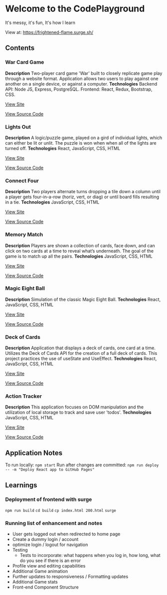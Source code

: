 # Welcome to the CodePlayground

It's messy, it's fun, It's how I learn

View at: https://frightened-flame.surge.sh/

## Contents
### War Card Game
__Description__
Two-player card game 'War' built to closely replicate game play through a website format. Application allows two users to play against one another on a single device, or against a computer.
__Technologies__
Backend API: Node JS, Express, PostgreSQL. Frontend: React, Redux, Bootstrap, CSS.

[View Site](https://warcardgame-frontend.onrender.com/)

[View Source Code](https://github.com/DLMedeiro/war-frontend.git)

### Lights Out
__Description__
A logic/puzzle game, played on a gird of individual lights, which can either be lit or unlit. The puzzle is won when when all of the lights are turned off.
__Technologies__
React, JavaScript, CSS, HTML

[View Site](https://dlmedeiro.github.io/Lights-Out/)

[View Source Code](https://github.com/DLMedeiro/Lights-Out.git)

### Connect Four
__Description__
Two players alternate turns dropping a tile down a column until a player gets four-in-a-row (horiz, vert, or diag) or until board fills resulting in a tie.
__Technologies__
JavaScript, CSS, HTML

[View Site](https://dlmedeiro.github.io/Connect4-OO/)

[View Source Code](https://github.com/DLMedeiro/Connect4-OO.git)

### Memory Match
__Description__
Players are shown a collection of cards, face down, and can click on two cards at a time to reveal what’s underneath. The goal of the game is to match up all the pairs.
__Technologies__
JavaScript, CSS, HTML

[View Site](https://dlmedeiro.github.io/Springboard-MemoryGame/)

[View Source Code](https://github.com/DLMedeiro/Springboard-MemoryGame)

### Magic Eight Ball
__Description__
Simulation of the classic Magic Eight Ball.
__Technologies__
React, JavaScript, CSS, HTML

[View Site](https://dlmedeiro.github.io/Magic-Eight-Ball/)

[View Source Code](https://github.com/DLMedeiro/Magic-Eight-Ball.git)

### Deck of Cards
__Description__
Application that displays a deck of cards, one card at a time. Utilizes the Deck of Cards API for the creation of a full deck of cards. This project practices the use of useState and UseEffect.
__Technologies__
React, JavaScript, CSS, HTML

[View Site](https://dlmedeiro.github.io/Deck-of-Cards/)

[View Source Code](https://github.com/DLMedeiro/Deck-of-Cards.git)

### Action Tracker
__Description__
This application focuses on DOM manipulation and the utilization of local storage to track and save user 'todos'.
__Technologies__
JavaScript, CSS, HTML

[View Site](https://dlmedeiro.github.io/Springboard-ToDoApp/)

[View Source Code](https://github.com/DLMedeiro/Springboard-ToDoApp.git)

## Application Notes
To run locally: ```npm start```
Run after changes are committed: ```npm run deploy -- -m "Deploy React app to GitHub Pages"```

## Learnings
### Deployment of frontend with surge
```npm run build```
```cd build```
```cp index.html 200.html```
```surge```

### Running list of enhancement and notes
* User gets logged out when redirected to home page
* Create a dummy login / account
* optimize login / logout for navigation 
* Testing
    * Tests to incorporate: what happens when you log in, how long, what do you see if there is an error
* Profile view and editing capabilities
* Additional Game animation
* Further updates to responsiveness / Formatting updates
* Additional Game stats
* Front-end Component Structure